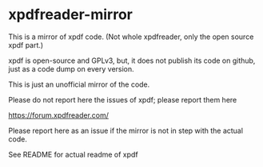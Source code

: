 xpdfreader-mirror
=

This is a mirror of xpdf code. (Not whole xpdfreader, only the open source xpdf part.)

xpdf is open-source and GPLv3, but, it does not publish its code on github, just as a code dump on every version.

This is just an unofficial mirror of the code.

Please do not report here the issues of xpdf; please report them here

https://forum.xpdfreader.com/

Please report here as an issue if the mirror is not in step with the actual code.

See README for actual readme of xpdf
